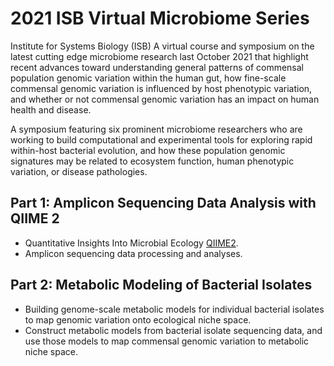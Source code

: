# 2021 ISB Virtual Microbiome Series
Institute for Systems Biology (ISB) A virtual course and symposium on the latest cutting edge microbiome research last October 2021 that highlight recent advances toward understanding general patterns of commensal population genomic variation within the human gut, how fine-scale commensal genomic variation is influenced by host phenotypic variation, and whether or not commensal genomic variation has an impact on human health and disease.

A symposium featuring six prominent microbiome researchers who are working to build computational and experimental tools for exploring rapid within-host bacterial evolution, and how these population genomic signatures may be related to ecosystem function, human phenotypic variation, or disease pathologies.


## Part 1: Amplicon Sequencing Data Analysis with QIIME 2
- Quantitative Insights Into Microbial Ecology [QIIME2](https://qiime2.org/).
- Amplicon sequencing data processing and analyses.


## Part 2: Metabolic Modeling of Bacterial Isolates
- Building genome-scale metabolic models for individual bacterial isolates to map genomic variation onto ecological niche space.
- Construct metabolic models from bacterial isolate sequencing data, and use those models to map commensal genomic variation to metabolic niche space.



